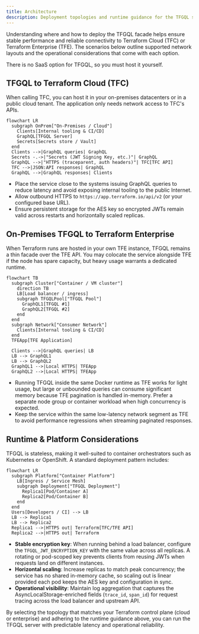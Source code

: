 ```yaml
---
title: Architecture
description: Deployment topologies and runtime guidance for the TFGQL server.
---
```


Understanding where and how to deploy the TFGQL facade helps ensure stable performance and reliable connectivity to Terraform Cloud (TFC) or Terraform Enterprise (TFE). The scenarios below outline supported network layouts and the operational considerations that come with each option.

There is no SaaS option for TFGQL, so you must host it yourself.

## TFGQL to Terraform Cloud (TFC)

When calling TFC, you can host it in your on-premises datacenters or in a public cloud tenant. The application only needs network access to TFC's APIs.

```mermaid
flowchart LR
  subgraph OnPrem["On-Premises / Cloud"]
    Clients[Internal tooling & CI/CD]
    GraphQL[TFGQL Server]
    Secrets[Secrets store / Vault]
  end
  Clients -->|GraphQL queries| GraphQL
  Secrets -.->|"Secrets (JWT Signing Key, etc.)"| GraphQL
  GraphQL -->|"HTTPS (traceparent, auth headers)"| TFC[TFC API]
  TFC -->|JSON:API responses| GraphQL
  GraphQL -->|GraphQL responses| Clients
```

- Place the service close to the systems issuing GraphQL queries to reduce latency and avoid exposing internal tooling to the public Internet.
- Allow outbound HTTPS to `https://app.terraform.io/api/v2` (or your configured base URL).
- Ensure persistent storage for the AES key so encrypted JWTs remain valid across restarts and horizontally scaled replicas.

## On-Premises TFGQL to Terraform Enterprise

When Terraform runs are hosted in your own TFE instance, TFGQL remains a thin facade over the TFE API. You may colocate the service alongside TFE if the node has spare capacity, but heavy usage warrants a dedicated runtime.

```mermaid
flowchart TB
  subgraph Cluster["Container / VM cluster"]
    direction TB
    LB[Load balancer / ingress]
    subgraph TFGQLPool["TFGQL Pool"]
      GraphQL1[TFGQL #1]
      GraphQL2[TFGQL #2]
    end
  end
  subgraph Network["Consumer Network"]
    Clients[Internal tooling & CI/CD]
  end
  TFEApp[TFE Application]

  Clients -->|GraphQL queries| LB
  LB --> GraphQL1
  LB --> GraphQL2
  GraphQL1 -->|Local HTTPS| TFEApp
  GraphQL2 -->|Local HTTPS| TFEApp
```

- Running TFGQL inside the same Docker runtime as TFE works for light usage, but large or unbounded queries can consume significant memory because TFE pagination is handled in-memory. Prefer a separate node group or container workload when high concurrency is expected.
- Keep the service within the same low-latency network segment as TFE to avoid performance regressions when streaming paginated responses.

## Runtime & Platform Considerations

TFGQL is stateless, making it well-suited to container orchestrators such as Kubernetes or OpenShift. A standard deployment pattern includes:

```mermaid
flowchart LR
  subgraph Platform["Container Platform"]
    LB[Ingress / Service Mesh]
    subgraph Deployment["TFGQL Deployment"]
      Replica1[Pod/Container A]
      Replica2[Pod/Container B]
    end
  end
  Users[Developers / CI] --> LB
  LB --> Replica1
  LB --> Replica2
  Replica1 -->|HTTPS out| Terraform[TFC/TFE API]
  Replica2 -->|HTTPS out| Terraform
```

- **Stable encryption key**: When running behind a load balancer, configure the `TFGQL_JWT_ENCRYPTION_KEY` with the same value across all replicas. A rotating or pod-scoped key prevents clients from reusing JWTs when requests land on different instances.
- **Horizontal scaling**: Increase replicas to match peak concurrency; the service has no shared in-memory cache, so scaling out is linear provided each pod keeps the AES key and configuration in sync.
- **Operational visibility**: Maintain log aggregation that captures the AsyncLocalStorage-enriched fields (`trace_id`, `span_id`) for request tracing across the load balancer and upstream API.

By selecting the topology that matches your Terraform control plane (cloud or enterprise) and adhering to the runtime guidance above, you can run the TFGQL server with predictable latency and operational reliability.
